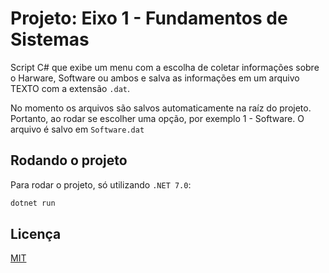 
# Projeto: Eixo 1 - Fundamentos de Sistemas

Script C# que exibe um menu com a escolha de coletar informações sobre o Harware, Software ou ambos e salva as informações em um arquivo TEXTO com a extensão `.dat`.

No momento os arquivos são salvos automaticamente na raíz do projeto. Portanto, ao rodar se escolher uma opção, por exemplo 1 - Software. O arquivo é salvo em `Software.dat`


## Rodando o projeto

Para rodar o projeto, só utilizando `.NET 7.0`:

```bash
dotnet run
```


## Licença

[MIT](https://choosealicense.com/licenses/mit/)

